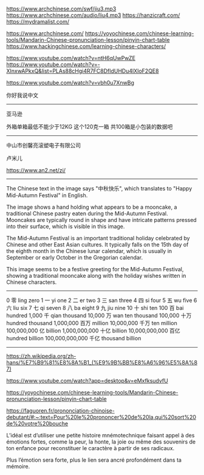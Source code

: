 
https://www.archchinese.com/swf/jiu3.mp3
https://www.archchinese.com/audio/liu4.mp3
https://hanzicraft.com/
https://mydramalist.com/

https://www.archchinese.com/
https://yoyochinese.com/chinese-learning-tools/Mandarin-Chinese-pronunciation-lesson/pinyin-chart-table
https://www.hackingchinese.com/learning-chinese-characters/

https://www.youtube.com/watch?v=ntH6qUwPwZE
https://www.youtube.com/watch?v=-XInxwAPkxQ&list=PLAs88cHgi4R7FC8DfIdUHDu4lXIoF2QE8

https://www.youtube.com/watch?v=vbh0u7XnwBg

你好我说中文

---
亚马逊

外箱单箱最低不能少于12KG
这个120克一箱
共100箱是小包装的数据吧


----

中山市创馨亮滚塑电子有限公司

卢米儿

https://www.an2.net/zi/

---

The Chinese text in the image says "中秋快乐", which translates to "Happy Mid-Autumn Festival" in English.

The image shows a hand holding what appears to be a mooncake, a traditional Chinese pastry eaten during the Mid-Autumn Festival. Mooncakes are typically round in shape and have intricate patterns pressed into their surface, which is visible in this image.

The Mid-Autumn Festival is an important traditional holiday celebrated by Chinese and other East Asian cultures. It typically falls on the 15th day of the eighth month in the Chinese lunar calendar, which is usually in September or early October in the Gregorian calendar.

This image seems to be a festive greeting for the Mid-Autumn Festival, showing a traditional mooncake along with the holiday wishes written in Chinese characters.​​​​​​​​​​​​​​​​

---

0 零 ling zero
1 一 yi one
2 二 er two
3 三 san three
4 四 si four
5 五 wu five
6 六 liu six
7 七 qi seven
8 八 ba eight
9 九 jiu nine
10 十 shi ten
100 百 bai hundred
1,000 千 qian thousand
10,000 万 wan ten thousand
100,000 十万  hundred thousand
1,000,000 百万  million
10,000,000 千万 ten million
100,000,000 亿 billion
1,000,000,000 十亿 billion
10,000,000,000 百亿 hundred billion
100,000,000,000 千亿 thousand billion


---

https://zh.wikipedia.org/zh-hans/%E7%B9%81%E8%8A%B1_(%E9%9B%BB%E8%A6%96%E5%8A%87)

https://www.youtube.com/watch?app=desktop&v=eMxfksudvfU

https://yoyochinese.com/chinese-learning-tools/Mandarin-Chinese-pronunciation-lesson/pinyin-chart-table

https://faguoren.fr/prononciation-chinoise-debutant/#:~:text=Pour%20le%20prononcer%20de%20la,qui%20sort%20de%20votre%20bouche



L’idéal est d’utiliser une petite histoire mnémotechnique faisant appel à des émotions fortes, comme la peur, la honte, la joie ou même des souvenirs de ton enfance pour reconstituer le caractère à partir de ses radicaux.

Plus l’émotion sera forte, plus le lien sera ancré profondément dans ta mémoire.